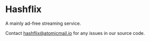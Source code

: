 # Hashflix
A mainly ad-free streaming service.

Contact hashflix@atomicmail.io for any issues in our source code.
